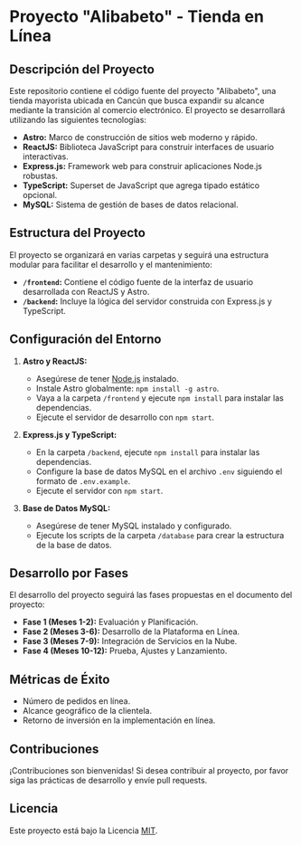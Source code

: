 # Proyecto "Alibabeto" - Tienda en Línea

## Descripción del Proyecto

Este repositorio contiene el código fuente del proyecto "Alibabeto", una tienda mayorista ubicada en Cancún que busca expandir su alcance mediante la transición al comercio electrónico. El proyecto se desarrollará utilizando las siguientes tecnologías:

- **Astro:** Marco de construcción de sitios web moderno y rápido.
- **ReactJS:** Biblioteca JavaScript para construir interfaces de usuario interactivas.
- **Express.js:** Framework web para construir aplicaciones Node.js robustas.
- **TypeScript:** Superset de JavaScript que agrega tipado estático opcional.
- **MySQL:** Sistema de gestión de bases de datos relacional.

## Estructura del Proyecto

El proyecto se organizará en varias carpetas y seguirá una estructura modular para facilitar el desarrollo y el mantenimiento:

- **`/frontend`:** Contiene el código fuente de la interfaz de usuario desarrollada con ReactJS y Astro.
- **`/backend`:** Incluye la lógica del servidor construida con Express.js y TypeScript.

## Configuración del Entorno

1. **Astro y ReactJS:**
   - Asegúrese de tener [Node.js](https://nodejs.org/) instalado.
   - Instale Astro globalmente: `npm install -g astro`.
   - Vaya a la carpeta `/frontend` y ejecute `npm install` para instalar las dependencias.
   - Ejecute el servidor de desarrollo con `npm start`.

2. **Express.js y TypeScript:**
   - En la carpeta `/backend`, ejecute `npm install` para instalar las dependencias.
   - Configure la base de datos MySQL en el archivo `.env` siguiendo el formato de `.env.example`.
   - Ejecute el servidor con `npm start`.

3. **Base de Datos MySQL:**
   - Asegúrese de tener MySQL instalado y configurado.
   - Ejecute los scripts de la carpeta `/database` para crear la estructura de la base de datos.

## Desarrollo por Fases

El desarrollo del proyecto seguirá las fases propuestas en el documento del proyecto:

- **Fase 1 (Meses 1-2):** Evaluación y Planificación.
- **Fase 2 (Meses 3-6):** Desarrollo de la Plataforma en Línea.
- **Fase 3 (Meses 7-9):** Integración de Servicios en la Nube.
- **Fase 4 (Meses 10-12):** Prueba, Ajustes y Lanzamiento.

## Métricas de Éxito

- Número de pedidos en línea.
- Alcance geográfico de la clientela.
- Retorno de inversión en la implementación en línea.

## Contribuciones

¡Contribuciones son bienvenidas! Si desea contribuir al proyecto, por favor siga las prácticas de desarrollo y envíe pull requests.

## Licencia

Este proyecto está bajo la Licencia [MIT](LICENSE).

